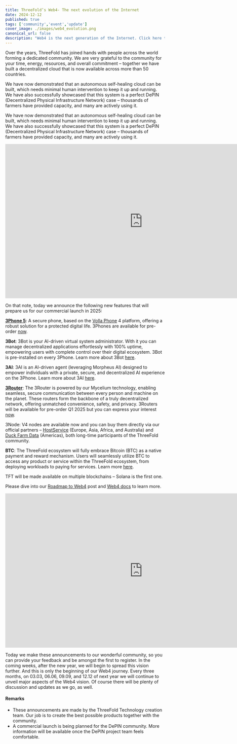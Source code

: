 ```yaml
---
title: ThreeFold’s Web4- The next evolution of the Internet
date: 2024-12-12
published: true
tags: ['community','event','update']
cover_image: ./images/web4_evolution.png
canonical_url: false
description: "Web4 is the next generation of the Internet. Click here to know more."
---
```


Over the years, ThreeFold has joined hands with people across the world forming a dedicated community. We are very grateful to the community for your time, energy, resources, and overall commitment – together we have built a decentralized cloud that is now available across more than 50 countries.

We have now demonstrated that an autonomous self-healing cloud can be built, which needs minimal human intervention to keep it up and running. We have also successfully showcased that this system is a perfect DePIN (Decentralized Physical Infrastructure Network) case – thousands of farmers have provided capacity, and many are actively using it.

We have now demonstrated that an autonomous self-healing cloud can be built, which needs minimal human intervention to keep it up and running. We have also successfully showcased that this system is a perfect DePIN (Decentralized Physical Infrastructure Network) case – thousands of farmers have provided capacity, and many are actively using it.

<iframe width="866" height="487" src="https://www.youtube.com/embed/64mbEewI0Ag" title="Web4: The Next Evolution Of The Internet" frameborder="0" allow="accelerometer; autoplay; clipboard-write; encrypted-media; gyroscope; picture-in-picture; web-share" referrerpolicy="strict-origin-when-cross-origin" allowfullscreen></iframe>

On that note, today we announce the following new features that will prepare us for our commercial launch in 2025:

**[3Phone 5](https://docs.threefold.io/docs/components/3phone/)**: A secure phone, based on the [Volla Phone](https://volla.online/en/) 4 platform, offering a robust solution for a protected digital life. 3Phones are available for pre-order [now](https://threefold.io/signup).

**3Bot**: 3Bot is your AI-driven virtual system administrator. With it you can manage decentralized applications effortlessly with 100% uptime, empowering users with complete control over their digital ecosystem. 3Bot is pre-installed on every 3Phone. Learn more about 3Bot [here](https://docs.threefold.io/docs/components/3bot).

**3AI**: 3AI is an AI-driven agent (leveraging Morpheus AI) designed to empower individuals with a private, secure, and decentralized AI experience on the 3Phone. Learn more about 3AI [here](https://docs.threefold.io/docs/components/3AI).

**[3Router](https://docs.threefold.io/docs/components/3router)**: The 3Router is powered by our Mycelium technology, enabling seamless, secure communication between every person and machine on the planet. These routers form the backbone of a truly decentralized network, offering unmatched convenience, safety, and privacy. 3Routers will be available for pre-order Q1 2025 but you can express your interest [now](https://threefold.io/signup).

3Node: V4 nodes are available now and you can buy them directly via our official partners – [HostService](https://hostservice.nl/en/) (Europe, Asia, Africa, and Australia) and [Duck Farm Data](https://duckfarmdata.com/) (Americas), both long-time participants of the ThreeFold community.

**BTC**: The ThreeFold ecosystem will fully embrace Bitcoin (BTC) as a native payment and reward mechanism. Users will seamlessly utilize BTC to access any product or service within the ThreeFold ecosystem, from deploying workloads to paying for services. Learn more [here](https://docs.threefold.io/docs/components/bitcoin).

TFT will be made available on multiple blockchains – Solana is the first one.

Please dive into our [Roadmap to Web4](https://threefold.io/blog/roadmap-to-web4/) post and [Web4 docs](https://docs.threefold.io/) to learn more.

<iframe width="866" height="487" src="https://www.youtube.com/embed/Z3TRrwxOIz0" title="Web4 Discussion with the ThreeFold Team" frameborder="0" allow="accelerometer; autoplay; clipboard-write; encrypted-media; gyroscope; picture-in-picture; web-share" referrerpolicy="strict-origin-when-cross-origin" allowfullscreen></iframe>

Today we make these announcements to our wonderful community, so you can provide your feedback and be amongst the first to register. In the coming weeks, after the new year, we will begin to spread this vision further. And this is only the beginning of our Web4 journey. Every three months, on 03.03, 06.06, 09.09, and 12.12 of next year we will continue to unveil major aspects of the Web4 vision. Of course there will be plenty of discussion and updates as we go, as well.

#### Remarks
- These announcements are made by the ThreeFold Technology creation team. Our job is to create the best possible products together with the community.
- A commercial launch is being planned for the DePIN community. More information will be available once the DePIN project team feels comfortable.